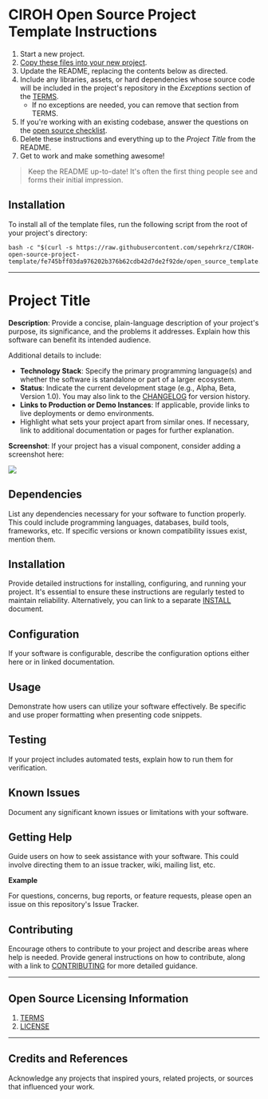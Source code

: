 # CIROH Open Source Project Template Instructions

1. Start a new project.
2. [Copy these files into your new project](#installation).
3. Update the README, replacing the contents below as directed.
4. Include any libraries, assets, or hard dependencies whose source code will be included in the project's repository in the _Exceptions_ section of the [TERMS](TERMS.md).
   - If no exceptions are needed, you can remove that section from TERMS.
5. If you're working with an existing codebase, answer the questions on the [open source checklist](opensource-checklist.md).
6. Delete these instructions and everything up to the _Project Title_ from the README.
7. Get to work and make something awesome!

> Keep the README up-to-date! It's often the first thing people see and forms their initial impression.

## Installation

To install all of the template files, run the following script from the root of your project's directory:

```
bash -c "$(curl -s https://raw.githubusercontent.com/sepehrkrz/CIROH-open-source-project-template/fe745bff03da976202b376b62cdb42d7de2f92de/open_source_template.sh)"

```

----

# Project Title

**Description**: 
Provide a concise, plain-language description of your project's purpose, its significance, and the problems it addresses. Explain how this software can benefit its intended audience.

Additional details to include:

- **Technology Stack**: Specify the primary programming language(s) and whether the software is standalone or part of a larger ecosystem.
- **Status**: Indicate the current development stage (e.g., Alpha, Beta, Version 1.0). You may also link to the [CHANGELOG](CHANGELOG.md) for version history.
- **Links to Production or Demo Instances**: If applicable, provide links to live deployments or demo environments.
- Highlight what sets your project apart from similar ones. If necessary, link to additional documentation or pages for further explanation.

**Screenshot**: 
If your project has a visual component, consider adding a screenshot here:

![](https://raw.githubusercontent.com/sepehrkrz/CIROH-open-source-project-template/fd0c726ccae13b2196cc5f1bb54b763400e1634e/doc/Screenshot.png
)

## Dependencies

List any dependencies necessary for your software to function properly. This could include programming languages, databases, build tools, frameworks, etc. If specific versions or known compatibility issues exist, mention them.

## Installation

Provide detailed instructions for installing, configuring, and running your project. It's essential to ensure these instructions are regularly tested to maintain reliability. Alternatively, you can link to a separate [INSTALL](INSTALL.md) document.

## Configuration

If your software is configurable, describe the configuration options either here or in linked documentation.

## Usage

Demonstrate how users can utilize your software effectively. Be specific and use proper formatting when presenting code snippets.

## Testing

If your project includes automated tests, explain how to run them for verification.

## Known Issues

Document any significant known issues or limitations with your software.

## Getting Help

Guide users on how to seek assistance with your software. This could involve directing them to an issue tracker, wiki, mailing list, etc.

**Example**

For questions, concerns, bug reports, or feature requests, please open an issue on this repository's Issue Tracker.

## Contributing

Encourage others to contribute to your project and describe areas where help is needed. Provide general instructions on how to contribute, along with a link to [CONTRIBUTING](CONTRIBUTING.md) for more detailed guidance.

----

## Open Source Licensing Information

1. [TERMS](TERMS.md)
2. [LICENSE](LICENSE)

----

## Credits and References

Acknowledge any projects that inspired yours, related projects, or sources that influenced your work.
